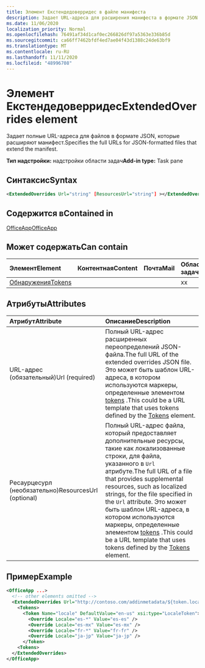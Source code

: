 ```yaml
---
title: Элемент Екстендедоверридес в файле манифеста
description: Задает URL-адреса для расширения манифеста в формате JSON.
ms.date: 11/06/2020
localization_priority: Normal
ms.openlocfilehash: 76491af34d1caf0ec266826df97a5363e336b85d
ms.sourcegitcommit: ca66ff7462bfdf4ed7ae04f43d1388c24de63bf9
ms.translationtype: MT
ms.contentlocale: ru-RU
ms.lasthandoff: 11/11/2020
ms.locfileid: "48996708"
---
```

# <a name="extendedoverrides-element"></a><span data-ttu-id="f89e5-103">Элемент Екстендедоверридес</span><span class="sxs-lookup"><span data-stu-id="f89e5-103">ExtendedOverrides element</span></span>

<span data-ttu-id="f89e5-104">Задает полные URL-адреса для файлов в формате JSON, которые расширяют манифест.</span><span class="sxs-lookup"><span data-stu-id="f89e5-104">Specifies the full URLs for JSON-formatted files that extend the manifest.</span></span>

<span data-ttu-id="f89e5-105">**Тип надстройки:** надстройки области задач</span><span class="sxs-lookup"><span data-stu-id="f89e5-105">**Add-in type:** Task pane</span></span>

## <a name="syntax"></a><span data-ttu-id="f89e5-106">Синтаксис</span><span class="sxs-lookup"><span data-stu-id="f89e5-106">Syntax</span></span>

```XML
<ExtendedOverrides Url="string" [ResourcesUrl="string"] ></ExtendedOverrides>
```

## <a name="contained-in"></a><span data-ttu-id="f89e5-107">Содержится в</span><span class="sxs-lookup"><span data-stu-id="f89e5-107">Contained in</span></span>

[<span data-ttu-id="f89e5-108">OfficeApp</span><span class="sxs-lookup"><span data-stu-id="f89e5-108">OfficeApp</span></span>](officeapp.md)

## <a name="can-contain"></a><span data-ttu-id="f89e5-109">Может содержать</span><span class="sxs-lookup"><span data-stu-id="f89e5-109">Can contain</span></span>

|<span data-ttu-id="f89e5-110">Элемент</span><span class="sxs-lookup"><span data-stu-id="f89e5-110">Element</span></span>|<span data-ttu-id="f89e5-111">Контентная</span><span class="sxs-lookup"><span data-stu-id="f89e5-111">Content</span></span>|<span data-ttu-id="f89e5-112">Почта</span><span class="sxs-lookup"><span data-stu-id="f89e5-112">Mail</span></span>|<span data-ttu-id="f89e5-113">Область задач</span><span class="sxs-lookup"><span data-stu-id="f89e5-113">TaskPane</span></span>|
|:-----|:-----|:-----|:-----|
|[<span data-ttu-id="f89e5-114">Обнаружения</span><span class="sxs-lookup"><span data-stu-id="f89e5-114">Tokens</span></span>](tokens.md)|||<span data-ttu-id="f89e5-115">x</span><span class="sxs-lookup"><span data-stu-id="f89e5-115">x</span></span>|

## <a name="attributes"></a><span data-ttu-id="f89e5-116">Атрибуты</span><span class="sxs-lookup"><span data-stu-id="f89e5-116">Attributes</span></span>

|<span data-ttu-id="f89e5-117">Атрибут</span><span class="sxs-lookup"><span data-stu-id="f89e5-117">Attribute</span></span>|<span data-ttu-id="f89e5-118">Описание</span><span class="sxs-lookup"><span data-stu-id="f89e5-118">Description</span></span>|
|:-----|:-----|
|<span data-ttu-id="f89e5-119">URL-адрес (обязательный)</span><span class="sxs-lookup"><span data-stu-id="f89e5-119">Url (required)</span></span>| <span data-ttu-id="f89e5-120">Полный URL-адрес расширенных переопределений JSON-файла.</span><span class="sxs-lookup"><span data-stu-id="f89e5-120">The full URL of the extended overrides JSON file.</span></span> <span data-ttu-id="f89e5-121">Это может быть шаблон URL-адреса, в котором используются маркеры, определенные элементом [tokens](tokens.md) .</span><span class="sxs-lookup"><span data-stu-id="f89e5-121">This could be a URL template that uses tokens defined by the [Tokens](tokens.md) element.</span></span>|
|<span data-ttu-id="f89e5-122">Ресаурцесурл (необязательно)</span><span class="sxs-lookup"><span data-stu-id="f89e5-122">ResourcesUrl (optional)</span></span> | <span data-ttu-id="f89e5-123">Полный URL-адрес файла, который предоставляет дополнительные ресурсы, такие как локализованные строки, для файла, указанного в `Url` атрибуте.</span><span class="sxs-lookup"><span data-stu-id="f89e5-123">The full URL of a file that provides supplemental resources, such as localized strings, for the file specified in the `Url` attribute.</span></span> <span data-ttu-id="f89e5-124">Это может быть шаблон URL-адреса, в котором используются маркеры, определенные элементом [tokens](tokens.md) .</span><span class="sxs-lookup"><span data-stu-id="f89e5-124">This could be a URL template that uses tokens defined by the [Tokens](tokens.md) element.</span></span>|

## <a name="example"></a><span data-ttu-id="f89e5-125">Пример</span><span class="sxs-lookup"><span data-stu-id="f89e5-125">Example</span></span>

```XML
<OfficeApp ...>
  <!-- other elements omitted -->
  <ExtendedOverrides Url="http://contoso.com/addinmetadata/${token.locale}/extended-manifest-overrides.json">
    <Tokens>
      <Token Name="locale" DefaultValue="en-us" xsi:type="LocaleToken">
        <Override Locale="es-*" Value="es-es" />
        <Override Locale="es-mx" Value="es-mx" />
        <Override Locale="fr-*" Value="fr-fr" />
        <Override Locale="ja-jp" Value="ja-jp" />
      </Token>
    <Tokens>
  </ExtendedOverrides>
</OfficeApp>
```

